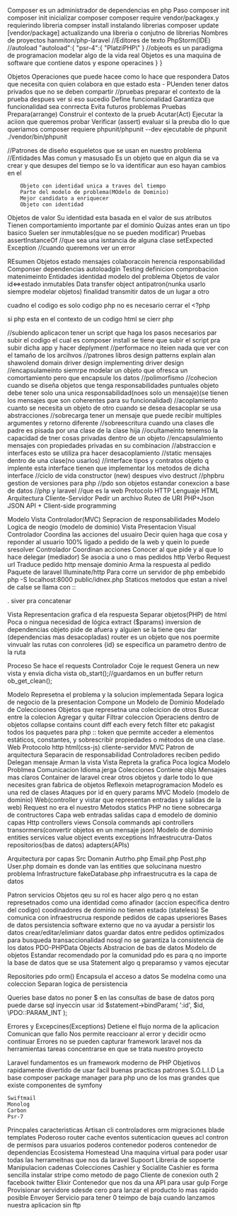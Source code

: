 Composer 
	es un administrador de dependencias en php
Paso composer init
	composer init
		inicializar composer
	composer require vendor/packagex.y
		requierindo libreria
	compser install
		instalando librerias
	composer update [vendor/package]
		actualizando una libreria o conjutno de librerias
Nombres de proyectos
	hanmiton/php-laravel
//Editores de texto
	PhpStorm(IDE)
//autoload
"autoload":{
	"psr-4":{
		"PlatziPHP\\"
	}
//objeots
	es un paradigma de programacion
	modelar algo de la vida real
	Objetos es una maquina de software que contiene datos y espone operacines
}
}

Objetos
	Operaciones
		que puede hacee
		como lo hace
		que respondera
	Datos
		que necesita
		con quien colabora
		en que estado esta
		- PUenden tener datos privados que no se deben compartir
//pruebas 
    preparar el contexto de la prueba
    despues ver si eso sucedio
    Define funcionalidad
    Garantiza que funcionalidad sea conrrecta
    Evita futuros problemas
Pruebas
    Prepara(arrange)
        Construir el contexto de la prueb
    Acutar(Act) 
        Ejecutar la aciion que queremos probar
    Verificar (assert)
        evaluar si la preuba dio lo que queriamos
composer requiere phpunit/phpunit --dev
ejecutable de phpunit
./vendor/bin/phpunit

//Patrones de diseño
	esqueletos que se usan en nuestro problema
	//Entidades
		Mas comun y masusado
		Es un objeto que en algun dia se va crear y que desupes del tiempo se lo va identificar aun eso hayan cambios en el 

		Objeto con identidad unica a traves del tiempo
		Parte del modelo de problema(MOdelo de Dominio)
		Mejor candidato a enriquecer
		Objeto con identidad
Objetos de valor
	Su identidad esta basada en el valor de sus atributos
	Tienen comportamiento importante par el dominio
	Quizas antes eran un tipo basico
	Suelen ser inmutables(que no se pueden modificar)
Pruebas
assertInstanceOf //que sea una isntancia de alguna clase
setExpected Exception //cuando queremons ver un error

REsumen
Objetos 
	estado 
	mensajes
	colaboracoin 
	herencia
	responsabilidad
Componser
	dependencias
	autoloadgin
Testing
	definicion
	comprobacion
	matenimeinto
Entidades
	identidad
	modelo del problema
Objetos de valor
	id<=>estado
	inmutables
Data transfer object antipatron(nunka usarlo siempre modelar objetos)
	finalidad transmitir datos de un lugar a otro 

cuadno el codigo es solo codigo php no es necesario cerrar el <?php

si php esta en el contexto de un codigo html se cierr php

 //subiendo aplicacon
 	tener un script que haga los pasos necesarios par subir el codigo
 	el cual es composer install
 	se tiene que subir el script pra subir dicha app y hacer deplyment
 //performace no iteien nada que ver con el tamaño de los arcihvos
 //patrones libros
 	design patterns explain alan shawolend
 	domain driver design
 	implementing driver design
 //encapsulameinto
 	siemrpe modelar un objeto que ofresca un comortamiento pero que encapsule los datos
 //polimorfismo
 //cohecion
 	cuando se diseña objetos que tenga responsabilidades puntuales
 	objeto debe tener solo una unica responsabilidad(noes solo un mensaje)(se tienen los mensajes que son coherentes para su funcionalidad)
 //acoplamiento
 	cuanto se necesita un objeto de otro
 	cuando se desea desacoplar se usa abstracciones
//sobrecarga
	tener un mensaje que puede recibir multiples argumentes y retorno diferente
//sobreescritura
	cuando una clases dle padre es pisada por una clase de la clase hija
//ocultameinto
	tenemso la capacidad de tner cosas privadas dentro de un objeto
//encapsulalmiento
	mensajes con propiedades privadas en su combinacion
//abstraccion e interfaces
	esto se utiliza pra hacer desacoplamiento
//static
	mensajes dentro de una clase(no usarlos)
//interface
	tipos y contratos
	objeto q implente esta interface tienen que implementar los metodos de dicha interface
//ciclo de vida
	constructor (new)
	despues vivo
	destruct
//phpbru gestion de versiones para php
//pdo
	son objetos
	estandar
	conexcion a base de datos
//php y laravel
//que es la web
	Protocolo HTTP
	Lenguaje HTML
	Arquitectura Cliente-Servidor
	Pedir un archivo
	Ruteo de URI
	PHP+Json JSON API + Client-side programming

Modelo Vista Controlador(MVC)
Sepracion de responsabilidades
	Modelo Logica de neogio (modelo de dominio)
	Vista Presentacion Visual
	Controlador Coordina las acciones del usuairo
		Decir quien haga que cosa y reponder al usuario
		100% ligado a pedido de la web y quein lo puede sresolver
Controlador
	Coordinan acciones
		Conocer al que pide y al que lo hace delegar (mediador)
	Se asocia a uno o mas pedidos http
		Verbo
		Request url
	Traduce pedido http mensaje dominio
	Arma la respuesta al pedido
Paquete de laravel
	Illuminate/http
Para corre un servidor de php embebido
	php -S localhost:8000 public/idnex.php
Staticos metodos que estan a nivel de calse se llama con ::

. siver pra concatenar

Vista
	Representacion grafica d ela respuesta
	Separar objetos(PHP) de html
	Poca o ningua necesidad de lógica
extract ($params)
inversion de dependencias
	objeto pide de afuera y alguien se la tiene qeu dar (dependencias mas desacopladas)
router
	es un objeto que nos poermite vinvualr las rutas con conroleres
{id}
	se especifica un parametro dentro de la ruta


Proceso
	Se hace el requests
	Controlador
		Coje le request
		Genera un new vista
		y envia dicha vista
ob_start();//guardamos en un buffer
return ob_get_clean();

Modelo
	Represetna el problema y la solucion implementada
	Separa logica de negocio de la presentacion
	Compone un Modelo de Dominio
Modelado de Coleccioones
	Objetos que represetna una colecicion de otros
	Buscar entre la colecion
	Agregar y quitar
	Filtrar coleccion
Operaciens dentro de objetos
	collapse
	contains
	count
	diff
	each
	every
	fetch
	filter
	etc
pakagist 
	todos los paquetes para php
::
 	token que permite acceder a elementos estáticos, constantes, y sobrescribir propiedades o métodos de una clase.
 Web
 	Protocolo http
 	html(css-js)
 	cliente-servidor
 MVC
 	Patron de arquitectura
 	Separacin de responsabilidad
 Controladores
 	reciben pedido
 	Delegan mensaje
 	Arman la vista
 Vista
 	Repreta la grafica
 	Poca logica
 Modelo
 	Problmea
 	Comunicacion
 	Idioma.jerga
 Colecciones
 	Contiene objs
 	Mensajes mas claros
 Container de laravel
 	crear otros objetos y darle todo lo que necesites
 	gran fabrica de objetos
 Reflexoin
 	metaprogramacion
 Modelo es una red de clases
 Ataques por id en query params
 MVC
 	Modelo (modelo de dominio)
 	Web(controller y vistar que representan entradas y salidas de la web)
 Request 
 	no era el nuestro
 	Metodos statics
 PHP
 	no tiene sobrecarga de contructores
Capa
	web
		entradas 
		salidas
	capa d emodelo de dominio
capas
	Http
		controllers
		views
	Consola
		commands
	api
		controllers
		transormers(convertir objetos en un mensaje json)
Modelo de dominio
	entities
	services
	value object
	events
	exceptions
Infraestrucutra-Datos
	repositorios(bas de datos)
	adapters(APIs)

Arquitectura por capas
	Src
		Domanin
			Autrho.php
			Email.php
			Post.php
			User.php
	domain es donde van las entities que solucinana nuestro problema
	Infrastructure
		fakeDatabase.php
	infraestrucutra es la capa de datos

Patron servicios
	Objetos qeu su rol es hacer algo pero q no estan represetnados como una identidad
	como afinador (accion especifica dentro del codigo)
	coodinadores de dominio
	no tienen estado (stateless)
	Se comunica con infraestrucrua
	responde pedidos de capas upseriores
Bases de datos
	persistencia
	software externo que no va ayudar a persistir los datos
	crear/editar/elimianr datos
	guardar datos entre pedidos
	optimizados para busqueda
	transaccionalidad
nosql
	no se garantiza la consistencia de los datos
PDO-PHPData Objects
	Abstracion de bas de datos
	Modelo de objetos
	Estandar recomendado por la comunidad
pdo
	es para q no importe la base de datos que se usa
Statement
	algo q preparamso y vamos ejecutar

Repositories
	pdo
	orm()
	Encapsula el acceso a datos
	Se modelna como una coleccion
	Separan logica de persistencia

Queries base datos
	no poner $ en las consultas de base de datos
	porq puede darse sql inyeccin
	usar :id
$statement->bindParam(
	':id',
	$id,
	\PDO::PARAM_INT
);

Errores y Excepcines(Exceptions)
	Detiene el flujo norma de la aplicacion
	Comunican que fallo
	Nos permite reaccioanr al error y decidir ocmo continuar
Errores
	no se pueden capturar
framework laravel
	nos da herramientas
	tareas
	concentrarse en que se trata nuestro proyecto

Laravel 
fundamentos
	es un framework moderno de PHP
	Objetivos
		rapidamente
		divertido de usar
		facil
		buenas practicas
		patrones S.O.L.I.D
La base
	composer
		package manager para php uno de los mas grandes que existe
	componentes de symfony

	Swiftmail
	Monolog
	Carbon
	Psr-7
Princpales caracteristicas
	Artisan cli
	controladores
	orm
	migraciones
	blade templates
	Poderoso router
	cache
	eventos
	sutenticacion
	queues
	acl
		contron de permisos para usuarios
	poderos contenedor
		poderos contenedor de dependencias
Ecosistema
	Homestead
		Una maquina virtual para poder usar todas las herrameitnas que nos da laravel
	Supoort
		Libreria de sopoerte
		Manipulacion cadenas
		Colecciones
	Cashier y Socialite
		Cashier es forma sencilla instalar stripe como metodo de pago
		Cliente de conexion outh 2 facebook twitter
	Elixir
		Contenedor que nos da una API
		para usar gulp
	Forge
		Provisionar servidore sdesde cero para lanzar el producto lo mas rapido posible
	Envoyer
		Servicio para tener 0 teimpo de baja cuando lanzamos nuestra aplicacion sin ftp